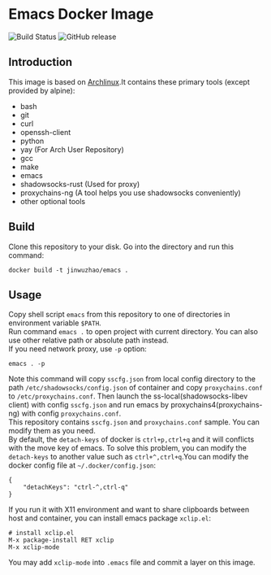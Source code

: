# Emacs Docker Image

![Build Status](https://github.com/JinWuZhao/docker-emacs/actions/workflows/docker-image.yml/badge.svg?branch=master) ![GitHub release](https://img.shields.io/github/tag/JinWuZhao/docker-emacs.svg)  

## Introduction

This image is based on [Archlinux](https://hub.docker.com/_/archlinux/).It contains these primary tools (except provided by alpine):  
- bash
- git
- curl
- openssh-client
- python
- yay (For Arch User Repository)
- gcc
- make
- emacs
- shadowsocks-rust (Used for proxy)
- proxychains-ng (A tool helps you use shadowsocks conveniently)
- other optional tools

## Build

Clone this repository to your disk. Go into the directory and run this command:  
```
docker build -t jinwuzhao/emacs .
```

## Usage

Copy shell script `emacs` from this repository to one of directories in environment variable `$PATH`.  
Run command `emacs .` to open project with current directory. You can also use other relative path or absolute path instead.  
If you need network proxy, use `-p` option:  
```
emacs . -p
```
Note this command will copy `sscfg.json` from local config directory to the path `/etc/shadowsocks/config.json` of container and copy `proxychains.conf` to `/etc/proxychains.conf`. Then launch the ss-local(shadowsocks-libev client) with config `sscfg.json` and run emacs by proxychains4(proxychains-ng) with config `proxychains.conf`.  
This repository contains `sscfg.json` and `proxychains.conf` sample. You can modify them as you need.  
By default, the `detach-keys` of docker is `ctrl+p,ctrl+q` and it will conflicts with the move key of emacs. To solve this problem, you can modify the `detach-keys` to another value such as `ctrl+^,ctrl+q`.You can modify the docker config file at `~/.docker/config.json`:  
```
{
	"detachKeys": "ctrl-^,ctrl-q"
}
```
If you run it with X11 environment and want to share clipboards between host and container, you can install emacs package `xclip.el`:  
```
# install xclip.el
M-x package-install RET xclip
M-x xclip-mode
```
You may add `xclip-mode` into `.emacs` file and commit a layer on this image.
